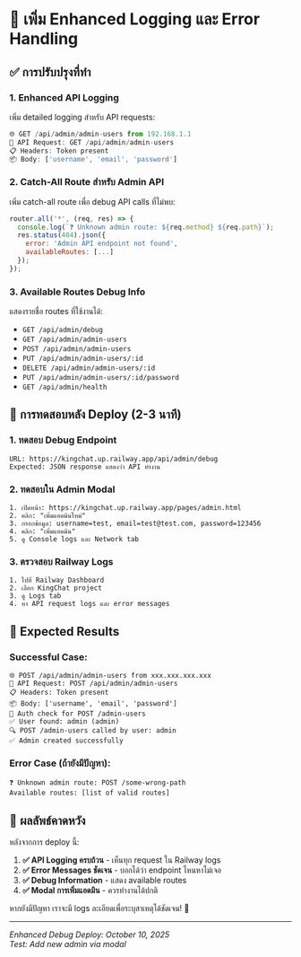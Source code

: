 # 🔧 เพิ่ม Enhanced Logging และ Error Handling

## ✅ **การปรับปรุงที่ทำ**

### 1. **Enhanced API Logging**
เพิ่ม detailed logging สำหรับ API requests:

```javascript
🌐 GET /api/admin/admin-users from 192.168.1.1
📡 API Request: GET /api/admin/admin-users
📋 Headers: Token present
📦 Body: ['username', 'email', 'password']
```

### 2. **Catch-All Route สำหรับ Admin API**
เพิ่ม catch-all route เพื่อ debug API calls ที่ไม่พบ:

```javascript
router.all('*', (req, res) => {
  console.log(`❓ Unknown admin route: ${req.method} ${req.path}`);
  res.status(404).json({ 
    error: 'Admin API endpoint not found',
    availableRoutes: [...]
  });
});
```

### 3. **Available Routes Debug Info**
แสดงรายชื่อ routes ที่ใช้งานได้:
- `GET /api/admin/debug`
- `GET /api/admin/admin-users` 
- `POST /api/admin/admin-users`
- `PUT /api/admin/admin-users/:id`
- `DELETE /api/admin/admin-users/:id`
- `PUT /api/admin/admin-users/:id/password`
- `GET /api/admin/health`

## 🧪 **การทดสอบหลัง Deploy (2-3 นาที)**

### **1. ทดสอบ Debug Endpoint**
```
URL: https://kingchat.up.railway.app/api/admin/debug
Expected: JSON response แสดงว่า API ทำงาน
```

### **2. ทดสอบใน Admin Modal**
```
1. เปิดหน้า: https://kingchat.up.railway.app/pages/admin.html
2. คลิก: "เพิ่มแอดมินใหม่"
3. กรอกข้อมูล: username=test, email=test@test.com, password=123456
4. คลิก: "เพิ่มแอดมิน"
5. ดู Console logs และ Network tab
```

### **3. ตรวจสอบ Railway Logs**
```
1. ไปที่ Railway Dashboard
2. เลือก KingChat project  
3. ดู Logs tab
4. หา API request logs และ error messages
```

## 🎯 **Expected Results**

### **Successful Case:**
```
🌐 POST /api/admin/admin-users from xxx.xxx.xxx.xxx
📡 API Request: POST /api/admin/admin-users
📋 Headers: Token present
📦 Body: ['username', 'email', 'password']
🔐 Auth check for POST /admin-users
✅ User found: admin (admin)
🔍 POST /admin-users called by user: admin
✅ Admin created successfully
```

### **Error Case (ถ้ายังมีปัญหา):**
```
❓ Unknown admin route: POST /some-wrong-path
Available routes: [list of valid routes]
```

## 🎉 **ผลลัพธ์คาดหวัง**

หลังจากการ deploy นี้:

1. **✅ API Logging ครบถ้วน** - เห็นทุก request ใน Railway logs
2. **✅ Error Messages ชัดเจน** - บอกได้ว่า endpoint ไหนหาไม่เจอ
3. **✅ Debug Information** - แสดง available routes
4. **✅ Modal การเพิ่มแอดมิน** - ควรทำงานได้ปกติ

หากยังมีปัญหา เราจะมี logs ละเอียดเพื่อระบุสาเหตุได้ชัดเจน! 🚀

---

*Enhanced Debug Deploy: October 10, 2025*  
*Test: Add new admin via modal*